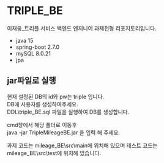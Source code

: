 # TRIPLE_BE
이재웅_트리플 서비스 백엔드 엔지니어 과제전형 리포지토리입니다.   

- java 15   
- spring-boot 2.7.0   
- mySQL 8.0.21   
- jpa

## jar파일로 실행

현재 설정된 DB의 id와 pw는 triple 입니다.   
DB에 사용자를 생성하여주세요.    
DDL\triple_BE.sql 파일을 실행하여 DB를 생성합니다.   

cmd창에서 해당 폴더로 이동후   
java -jar TripleMileageBE.jar 을 입력 해 주세요.   


과제 코드는 mileage_BE\src\main에 위치해 있으며
테스트 코드는 mileage_BE\src\test에 위치해 있습니다.
